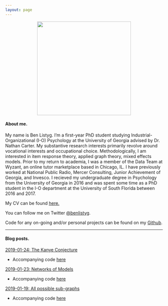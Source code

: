 ```yaml
---
layout: page
---
```


<p align="center">
  <img width="300" height="300" src="https://avatars1.githubusercontent.com/u/16409133?s=460&v=4">
</p>

#### About me.

My name is Ben Listyg. I’m a first-year PhD student studying Industrial-Organizational (I-O) Psychology at the University of Georgia advised by Dr. Nathan Carter. My substantive research interests primarily revolve around vocational interests and occupational choice. Methodologically, I am interested in item response theory, applied graph theory, mixed effects models. Prior to my return to academia, I was a member of the Data Team at Wyzant, an online tutor marketplace based in Chicago, IL. I have previously worked at National Public Radio, Mercer Consulting, Junior Achievement of Georgia, and Invesco. I recieved my undergraduate degree in Psychology from the University of Georgia in 2016 and was spent some time as a PhD student in the I-O department at the University of South Florida between 2016 and 2017.

My CV can be found [here.](https://drive.google.com/open?id=1QVp1w273dugyvVMCVq8JElLhTX9cXY-P)

You can follow me on Twitter [@benlistyg](https://www.twitter.com/benlistyg).

Code for any on-going and/or personal projects can be found on my [Github](https://www.github.com/blistyg).

___

#### Blog posts.

[2019-01-24: The Kanye Conjecture](http://rpubs.com/blistyg/thekanyeconjecture)

- Accompanying code [here](https://github.com/BListyg/KanyeCausalImpact)

[2019-01-23: Networks of Models](http://rpubs.com/blistyg/networksofmodels)

- Accompanying code [here](https://github.com/BListyg/Model-Selection-Network)

[2019-01-19: All possible sub-graphs](https://rpubs.com/blistyg/subgraphs)

- Accompanying code [here](https://github.com/BListyg/Graph-Combinatorics)

